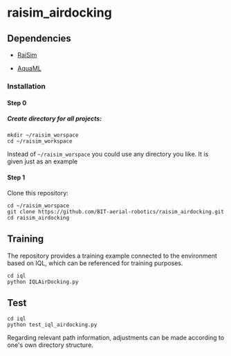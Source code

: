 # raisim_airdocking

## Dependencies
- [RaiSim](https://raisim.com/sections/Installation.html)

- [AquaML](https://github.com/BIT-aerial-robotics/AquaML)


### Installation



#### Step 0

##### Create directory for all projects:

```
mkdir ~/raisim_worspace 
cd ~/raisim_workspace
```

Instead of `~/raisim_worspace` you could use any directory you like. It is given just as an example

#### Step 1

Clone this repository:

```
cd ~/raisim_worspace
git clone https://github.com/BIT-aerial-robotics/raisim_airdocking.git
cd raisim_airdocking
```

## Training



The repository provides a training example connected to the environment based on IQL, which can be referenced for training purposes.

```
cd iql
python IQLAirDocking.py
```

## Test



```
cd iql
python test_iql_airdocking.py
```

Regarding relevant path information, adjustments can be made according to one's own directory structure.